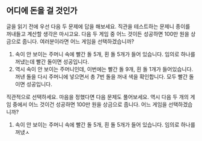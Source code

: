 ## 어디에 돈을 걸 것인가
글을 읽기 전에 우선 다음 두 문제에 답을 해보세요. 직관을 테스트하는 문제니 종이를 꺼내들고 계산할 생각은 마시고요. 다음 두 게임 중 어느 것이든 성공하면 100만 원을 상금으로 줍니다. 여러분이라면 어느 게임을 선택하겠습니까?

1. 속이 안 보이는 주머니 속에 빨간 돌 5개, 횐 돌 5개가 들어 있습니다. 임의로 하나를 꺼냈는데 빨간 돌이면 성공입니다.
2. 역시 속이 안 보이는 주머니인데, 이번에는 빨간 돌 9개, 흰 돌 1개가 들어있습니다. 꺼낸 돌을 다시 주머니에 넣으면서 총 7번 돌을 꺼내 색을 확인합니다. 모두 빨간 돌이면 성공입니다.

직관적으로 선택하세요. 마음을 정했다면 다음 문제도 풀어보세요. 역시 다음 두 개의 게임 중에서 어느 것이건 성공하면 100만 원을 상금으로 줍니다. 어느 게임을 선택하겠습니까?

1. 속이 안 보이는 주머니 속에 빨간 돌 5개, 흰 돌 5개가 들어 있습니다. 임의로 하나를 꺼냈ㅅ